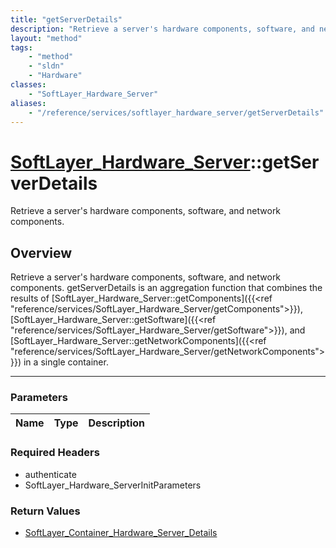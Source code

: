 ```yaml
---
title: "getServerDetails"
description: "Retrieve a server's hardware components, software, and network components. getServerDetails is an aggregation function t... "
layout: "method"
tags:
    - "method"
    - "sldn"
    - "Hardware"
classes:
    - "SoftLayer_Hardware_Server"
aliases:
    - "/reference/services/softlayer_hardware_server/getServerDetails"
---
```

# [SoftLayer_Hardware_Server](/reference/services/SoftLayer_Hardware_Server)::getServerDetails

Retrieve a server's hardware components, software, and network components.


## Overview 
Retrieve a server's hardware components, software, and network components. getServerDetails is an aggregation function that combines the results of [SoftLayer_Hardware_Server::getComponents]({{<ref "reference/services/SoftLayer_Hardware_Server/getComponents">}}), [SoftLayer_Hardware_Server::getSoftware]({{<ref "reference/services/SoftLayer_Hardware_Server/getSoftware">}}), and [SoftLayer_Hardware_Server::getNetworkComponents]({{<ref "reference/services/SoftLayer_Hardware_Server/getNetworkComponents">}}) in a single container. 

-----

### Parameters 
|Name | Type | Description |
| --- | --- | --- |


### Required Headers
* authenticate
* SoftLayer_Hardware_ServerInitParameters


### Return Values
* <a href='/reference/datatypes/SoftLayer_Container_Hardware_Server_Details'>SoftLayer_Container_Hardware_Server_Details </a>




